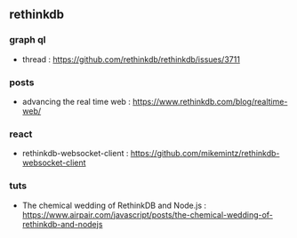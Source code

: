 ## rethinkdb

### graph ql
- thread : https://github.com/rethinkdb/rethinkdb/issues/3711

### posts
- advancing the real time web : https://www.rethinkdb.com/blog/realtime-web/

### react
- rethinkdb-websocket-client : https://github.com/mikemintz/rethinkdb-websocket-client

### tuts
- The chemical wedding of RethinkDB and Node.js : https://www.airpair.com/javascript/posts/the-chemical-wedding-of-rethinkdb-and-nodejs
